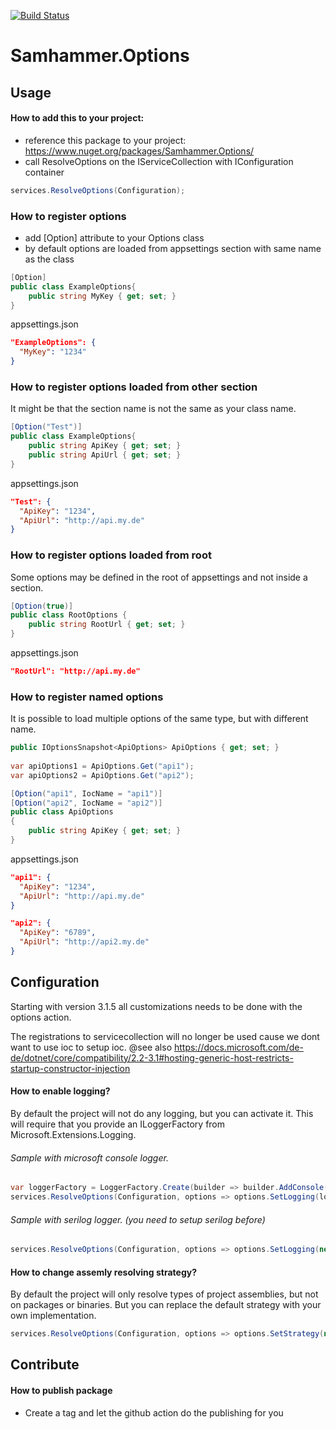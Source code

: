 ﻿[![Build Status](https://travis-ci.com/SamhammerAG/Samhammer.Options.svg?branch=master)](https://travis-ci.com/SamhammerAG/Samhammer.Options)
 
# Samhammer.Options

## Usage

#### How to add this to your project:
- reference this package to your project: https://www.nuget.org/packages/Samhammer.Options/
- call ResolveOptions on the IServiceCollection with IConfiguration container

```csharp
services.ResolveOptions(Configuration);
```

### How to register options ##
- add [Option] attribute to your Options class
- by default options are loaded from appsettings section with same name as the class

```csharp
[Option]
public class ExampleOptions{
    public string MyKey { get; set; }
}
```

appsettings.json
```json
"ExampleOptions": {
  "MyKey": "1234"
}
```

### How to register options loaded from other section ##
It might be that the section name is not the same as your class name.

```csharp
[Option("Test")]
public class ExampleOptions{
    public string ApiKey { get; set; }
    public string ApiUrl { get; set; }
}
```

appsettings.json
```json
"Test": {
  "ApiKey": "1234",
  "ApiUrl": "http://api.my.de"
}
```

### How to register options loaded from root ##
Some options may be defined in the root of appsettings and not inside a section.

```csharp
[Option(true)]
public class RootOptions {
    public string RootUrl { get; set; }
}
```

appsettings.json
```json
"RootUrl": "http://api.my.de"
```

### How to register named options ##
It is possible to load multiple options of the same type, but with different name.

```csharp
public IOptionsSnapshot<ApiOptions> ApiOptions { get; set; }
    
var apiOptions1 = ApiOptions.Get("api1");
var apiOptions2 = ApiOptions.Get("api2");
```

```csharp
[Option("api1", IocName = "api1")]
[Option("api2", IocName = "api2")]
public class ApiOptions
{
    public string ApiKey { get; set; }
}
```
appsettings.json
```json
"api1": {
  "ApiKey": "1234",
  "ApiUrl": "http://api.my.de"
}

"api2": {
  "ApiKey": "6789",
  "ApiUrl": "http://api2.my.de"
}
```

## Configuration
Starting with version 3.1.5 all customizations needs to be done with the options action.

The registrations to servicecollection will no longer be used cause we dont want to use ioc to setup ioc.
@see also https://docs.microsoft.com/de-de/dotnet/core/compatibility/2.2-3.1#hosting-generic-host-restricts-startup-constructor-injection

#### How to enable logging?
By default the project will not do any logging, but you can activate it.
This will require that you provide an ILoggerFactory from Microsoft.Extensions.Logging.

###### Sample with microsoft console logger.
```csharp
var loggerFactory = LoggerFactory.Create(builder => builder.AddConsole().SetMinimumLevel(LogLevel.Debug));
services.ResolveOptions(Configuration, options => options.SetLogging(loggerFactory));
```

###### Sample with serilog logger. (you need to setup serilog before)
```csharp
services.ResolveOptions(Configuration, options => options.SetLogging(new SerilogLoggerFactory()));
```

#### How to change assemly resolving strategy?
By default the project will only resolve types of project assemblies, but not on packages or binaries.
But you can replace the default strategy with your own implementation.

```csharp
services.ResolveOptions(Configuration, options => options.SetStrategy(new MyAssemblyResolvingStrategy()));
```

## Contribute

#### How to publish package
- Create a tag and let the github action do the publishing for you
